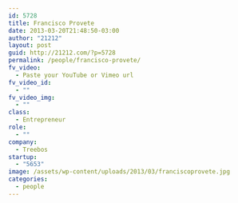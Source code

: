 ```yaml
---
id: 5728
title: Francisco Provete
date: 2013-03-20T21:48:50-03:00
author: "21212"
layout: post
guid: http://21212.com/?p=5728
permalink: /people/francisco-provete/
fv_video:
  - Paste your YouTube or Vimeo url
fv_video_id:
  - ""
fv_video_img:
  - ""
class:
  - Entrepreneur
role:
  - ""
company:
  - Treebos
startup:
  - "5653"
image: /assets/wp-content/uploads/2013/03/franciscoprovete.jpg
categories:
  - people
---
```

